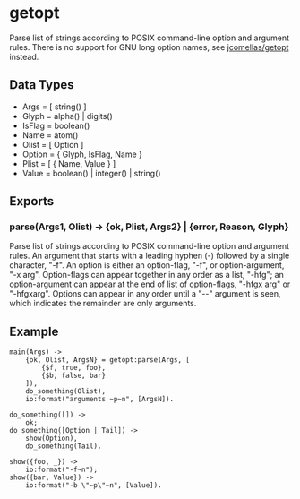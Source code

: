 getopt
======

Parse list of strings according to POSIX command-line option and argument rules.  There is no support for GNU long option names, see [jcomellas/getopt](https://github.com/jcomellas/getopt) instead.

Data Types
----------

* Args = [ string() ]
* Glyph = alpha() | digits()
* IsFlag = boolean()
* Name = atom()
* Olist = [ Option ]
* Option = { Glyph, IsFlag, Name }
* Plist = [ { Name, Value } ]
* Value = boolean() | integer() | string()

Exports
-------

### parse(Args1, Olist) -> {ok, Plist, Args2} | {error, Reason, Glyph}

Parse list of strings according to POSIX command-line option and argument rules.  An argument that starts with a leading hyphen (-) followed by a single character, "-f".  An option is either an option-flag, "-f", or option-argument, "-x arg".  Option-flags can appear together in any order as a list, "-hfg"; an option-argument can appear at the end of list of option-flags, "-hfgx arg" or "-hfgxarg".  Options can appear in any order until a "--" argument is seen, which indicates the remainder are only arguments.


Example
-------

```
main(Args) ->
	{ok, Olist, ArgsN} = getopt:parse(Args, [
		{$f, true, foo},
		{$b, false, bar} 
	]),
	do_something(Olist),
	io:format("arguments ~p~n", [ArgsN]).
	
do_something([]) ->	
	ok;
do_something([Option | Tail]) ->
	show(Option),
	do_something(Tail).

show({foo, _}) ->
	io:format("-f~n");
show({bar, Value}) ->
	io:format("-b \"~p\"~n", [Value]).	
```

